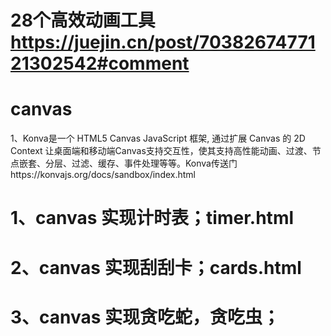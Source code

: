 # 28个高效动画工具 https://juejin.cn/post/7038267477121302542#comment
# canvas
1、Konva是一个 HTML5 Canvas JavaScript 框架, 通过扩展 Canvas 的 2D Context 让桌面端和移动端Canvas支持交互性，使其支持高性能动画、过渡、节点嵌套、分层、过滤、缓存、事件处理等等。Konva传送门https://konvajs.org/docs/sandbox/index.html

# 1、canvas 实现计时表；timer.html
# 2、canvas 实现刮刮卡；cards.html
# 3、canvas 实现贪吃蛇，贪吃虫；
